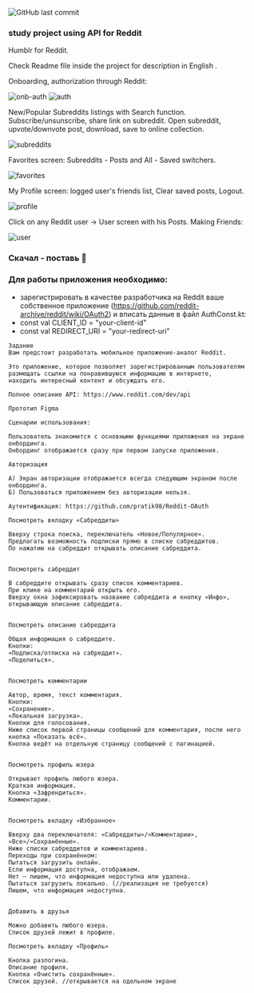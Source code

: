 ![GitHub last commit](https://img.shields.io/github/last-commit/maiow/reddit?logo=GitHub)

### study project using API for Reddit
Humblr for Reddit. 

Check Readme file inside the project for description in English .

Onboarding, authorization through Reddit:

![onb-auth](https://user-images.githubusercontent.com/113892176/224336482-667c6668-2bd1-47c5-a922-54c0ed47e1a6.gif)
![auth](https://user-images.githubusercontent.com/113892176/224337012-08200147-1788-4ea3-a479-ce5d59ec4f2a.gif)

New/Popular Subreddits listings with Search function. Subscribe/unsunscribe, share link on subreddit. Open subreddit, upvote/downvote post, download, save to online collection.

![subreddits](https://user-images.githubusercontent.com/113892176/224339682-dd7053a3-05fb-4533-bc1d-2e59e1fa3468.gif)

Favorites screen: Subreddits - Posts and All - Saved switchers.

![favorites](https://user-images.githubusercontent.com/113892176/224341512-7c551d30-cae6-453a-b5de-89e521686ac1.gif)

My Profile screen: logged user's friends list, Clear saved posts, Logout.

![profile](https://user-images.githubusercontent.com/113892176/224345007-95747980-2069-4190-b3da-930d42867458.gif)

Click on any Reddit user -> User screen with his Posts. Making Friends:

![user](https://user-images.githubusercontent.com/113892176/224343901-2ba158f0-6f67-4880-be6e-03530c3d7049.gif)


### Скачал - поставь 🌟

### Для работы приложения необходимо:
- зарегистрировать в качестве разработчика на Reddit ваше собственное приложение (https://github.com/reddit-archive/reddit/wiki/OAuth2)
и вписать данные в файл AuthConst.kt:
- const val CLIENT_ID = "your-client-id"
- const val REDIRECT_URI = "your-redirect-uri"

~~~~~~~
Задание
Вам предстоит разработать мобильное приложение-аналог Reddit. 

Это приложение, которое позволяет зарегистрированным пользователям размещать ссылки на понравившуюся информацию в интернете, 
находить интересный контент и обсуждать его.

Полное описание API: https://www.reddit.com/dev/api

Прототип Figma

Сценарии использования:

Пользователь знакомится с основными функциями приложения на экране онбординга.
Онбординг отображается сразу при первом запуске приложения.

Авторизация

А) Экран авторизации отображается всегда следующим экраном после онбординга.
Б) Пользоваться приложением без авторизации нельзя.

Аутентификация: https://github.com/pratik98/Reddit-OAuth

Посмотреть вкладку «Сабреддиты»

Вверху строка поиска, переключатель «Новое/Популярное».
Предлагать возможность подписки прямо в списке сабреддитов.
По нажатию на сабреддит открывать описание сабреддита.


Посмотреть сабреддит

В сабреддите открывать сразу список комментариев.
При клике на комментарий открыть его.
Вверху окна зафиксировать название сабреддита и кнопку «Инфо», открывающую описание сабреддита.


Посмотреть описание сабреддита

Общая информация о сабреддите.
Кнопки:
«Подписка/отписка на сабреддит».
«Поделиться».


Посмотреть комментарии

Автор, время, текст комментария.
Кнопки:
«Сохранение».
«Локальная загрузка».
Кнопки для голосования.
Ниже список первой страницы сообщений для комментария, после него кнопка «Показать всё».
Кнопка ведёт на отдельную страницу сообщений с пагинацией.


Посмотреть профиль юзера

Открывает профиль любого юзера.
Краткая информация.
Кнопка «Зафрендиться».
Комментарии.


Посмотреть вкладку «Избранное»

Вверху два переключателя: «Сабреддиты»/«Комментарии»,  «Все»/«Сохранённые».
Ниже списки сабреддитов и комментариев.
Переходы при сохранённом:
Пытаться загрузить онлайн.
Если информация доступна, отображаем.
Нет ― пишем, что информация недоступна или удалена.
Пытаться загрузить локально. (//реализация не требуется)
Пишем, что информация недоступна.


Добавить в друзья

Можно добавить любого юзера.
Список друзей лежит в профиле.

Посмотреть вкладку «Профиль»

Кнопка разлогина.
Описание профиля.
Кнопка «Очистить сохранённые».
Список друзей. //открывается на одельном экране

